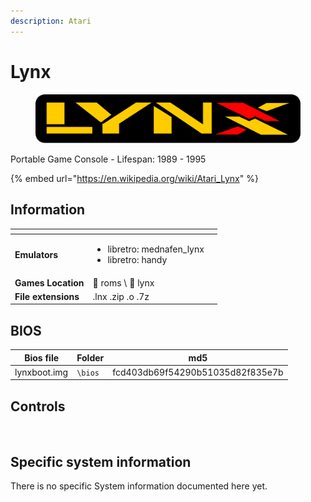 ```yaml
---
description: Atari
---
```


# Lynx

<figure><img src="https://raw.githubusercontent.com/fabricecaruso/es-theme-carbon/52ff37c9e265587d006945a2ba695b5a962b3a3d/art/logos/atarilynx.svg" alt=""><figcaption></figcaption></figure>

Portable Game Console - Lifespan: 1989 - 1995

{% embed url="https://en.wikipedia.org/wiki/Atari_Lynx" %}

## Information

<table data-header-hidden><thead><tr><th></th><th></th><th data-hidden></th></tr></thead><tbody><tr><td><strong>Emulators</strong></td><td><ul><li>libretro: mednafen_lynx</li><li>libretro: handy</li></ul></td><td></td></tr><tr><td><strong>Games Location</strong></td><td><span data-gb-custom-inline data-tag="emoji" data-code="1f4c1">📁</span> roms \ <span data-gb-custom-inline data-tag="emoji" data-code="1f4c2">📂</span> lynx</td><td></td></tr><tr><td><strong>File extensions</strong></td><td>.lnx .zip .o .7z</td><td></td></tr></tbody></table>

## BIOS

| Bios file    | Folder  | md5                              |
| ------------ | ------- | -------------------------------- |
| lynxboot.img | `\bios` | fcd403db69f54290b51035d82f835e7b |

## Controls

<figure><img src="https://i.imgur.com/rlyjhIk.png" alt=""><figcaption></figcaption></figure>

## Specific system information

There is no specific System information documented here yet.

